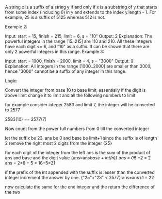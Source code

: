 
A string x is a suffix of a string y if and only if x is a substring of y that starts from some index (including 0) in y and extends to the index y.length - 1. For example, 25 is a suffix of 5125 whereas 512 is not.

Example 2:

Input: start = 15, finish = 215, limit = 6, s = "10"
Output: 2
Explanation: The powerful integers in the range [15..215] are 110 and 210. All these integers have each digit <= 6, and "10" as a suffix.
It can be shown that there are only 2 powerful integers in this range.
Example 3:

Input: start = 1000, finish = 2000, limit = 4, s = "3000"
Output: 0
Explanation: All integers in the range [1000..2000] are smaller than 3000, hence "3000" cannot be a suffix of any integer in this range.
 
Logic:

Convert the integer from base 10 to base limit, essentially if the digit is above limit change it to limit and all the following numbers to limit

for example consider integer 2583 and limit 7, the integer will be converted to 2577

2583(10) == 2577(7)

Now count from the power full numbers from 0 till the converted integer

let the suffix be 23, ans be 0 and base be limit+1
since the suffix is of length 2 remove the right most 2 digits from the integer {25}

for each digit of the integer from the left 
ans is the sum of the product of ans and base and the digit value {ans=ans*base + int(n)}
ans = 0*8 +2 = 2
ans = 2*8 + 5 = 16+5=21

if the prefix of the int appended with the suffix is lesser than the converted integer increment the answer by one.
{"25"+"23" < 2577}
ans=ans+1 = 22

now calculate the same for the end integer and the return the difference of the two

